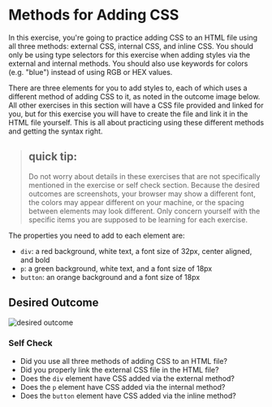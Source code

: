 # Methods for Adding CSS
In this exercise, you're going to practice adding CSS to an HTML file using all three methods: 
external CSS, internal CSS, and inline CSS. You should only be using type selectors for this 
exercise when adding styles via the external and internal methods. You should also use 
keywords for colors (e.g. "blue") instead of using RGB or HEX values.

There are three elements for you to add styles to, each of which uses a different method of 
adding CSS to it, as noted in the outcome image below. All other exercises in this section 
will have a CSS file provided and linked for you, but for this exercise you will have to 
create the file and link it in the HTML file yourself. This is all about practicing using 
these different methods and getting the syntax right.

> ## quick tip:
> Do not worry about details in these exercises that are not specifically mentioned in the 
exercise or self check section. Because the desired outcomes are screenshots, your browser 
may show a different font, the colors may appear different on your machine, or the spacing 
between elements may look different. Only concern yourself with the specific items you are 
supposed to be learning for each exercise.

The properties you need to add to each element are:

* `div`: a red background, white text, a font size of 32px, center aligned, and bold
* `p`: a green background, white text, and a font size of 18px
* `button`: an orange background and a font size of 18px

## Desired Outcome
![desired outcome](./desired-outcome.png)


### Self Check
- Did you use all three methods of adding CSS to an HTML file?
- Did you properly link the external CSS file in the HTML file?
- Does the `div` element have CSS added via the external method?
- Does the `p` element have CSS added via the internal method?
- Does the `button` element have CSS added via the inline method?
